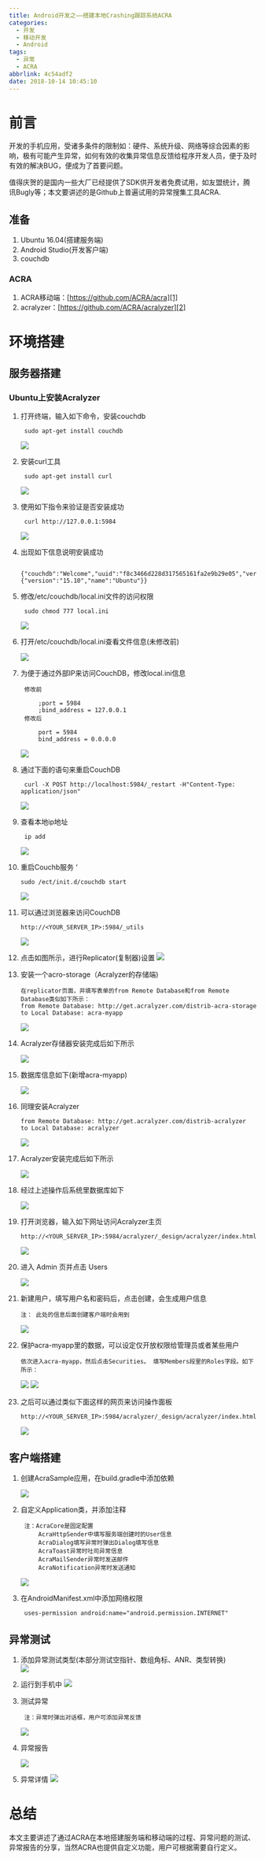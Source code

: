 ```yaml
---
title: Android开发之——搭建本地Crashing跟踪系统ACRA
categories:
  - 开发
  - 移动开发
  - Android
tags:
  - 异常
  - ACRA
abbrlink: 4c54adf2
date: 2018-10-14 10:45:10
---
```


# 前言
开发的手机应用，受诸多条件的限制如：硬件、系统升级、网络等综合因素的影响，极有可能产生异常，如何有效的收集异常信息反馈给程序开发人员，便于及时有效的解决BUG，便成为了首要问题。   

值得庆贺的是国内一些大厂已经提供了SDK供开发者免费试用，如友盟统计，腾讯Bugly等；本文要讲述的是Github上普遍试用的异常搜集工具ACRA.    


## 准备  
1. Ubuntu 16.04(搭建服务端)
2. Android Studio(开发客户端)
3. couchdb

###  ACRA
1. ACRA移动端：[https://github.com/ACRA/acra][1]
2. acralyzer：[https://github.com/ACRA/acralyzer][2]  



<!--more-->



# 环境搭建 

## 服务器搭建
### Ubuntu上安装Acralyzer
1. 打开终端，输入如下命令，安装couchdb
	
		sudo apt-get install couchdb   
	![][3]  
2. 安装curl工具  

		sudo apt-get install curl
	![][4]  
3. 使用如下指令来验证是否安装成功

		curl http://127.0.0.1:5984
	![][5]
4. 出现如下信息说明安装成功

		{"couchdb":"Welcome","uuid":"f8c3466d228d317565161fa2e9b29e05","version":"1.6.0","vendor":{"version":"15.10","name":"Ubuntu"}}

5. 修改/etc/couchdb/local.ini文件的访问权限

		sudo chmod 777 local.ini
	![][6]
6. 打开/etc/couchdb/local.ini查看文件信息(未修改前)  

	![][7]  

7. 为便于通过外部IP来访问CouchDB，修改local.ini信息  

		修改前      
			
			;port = 5984
			;bind_address = 127.0.0.1
		修改后     

			port = 5984
			bind_address = 0.0.0.0

	![][8]
8. 通过下面的语句来重启CouchDB

		curl -X POST http://localhost:5984/_restart -H"Content-Type: application/json"

	![][9]
9. 查看本地ip地址

		ip add

	![][10]
10. 重启Couchb服务   ‘

		sudo /ect/init.d/couchdb start

    ![][11]   

11. 可以通过浏览器来访问CouchDB

		http://<YOUR_SERVER_IP>:5984/_utils       
		 
	![][12]   
12. 点击如图所示，进行Replicator(复制器)设置 
	![][13]  

13. 安装一个acro-storage（Acralyzer的存储端)    

		在replicator页面，并填写表单的from Remote Database和from Remote Database类似如下所示：
		from Remote Database: http://get.acralyzer.com/distrib-acra-storage
		to Local Database: acra-myapp 

	![][14]  
14. Acralyzer存储器安装完成后如下所示    
	
	![][15]  
15. 数据库信息如下(新增acra-myapp)   

	![][16]  

16. 同理安装Acralyzer
	
		from Remote Database: http://get.acralyzer.com/distrib-acralyzer
		to Local Database: acralyzer
	![][17] 
17. Acralyzer安装完成后如下所示

	![][18] 
18. 经过上述操作后系统里数据库如下

	![][19]
  
19. 打开浏览器，输入如下网址访问Acralyzer主页   

		http://<YOUR_SERVER_IP>:5984/acralyzer/_design/acralyzer/index.html
	![][20]  
20. 进入 Admin 页并点击 Users

	![][21]  

21. 新建用户，填写用户名和密码后，点击创建，会生成用户信息   
   
		注： 此处的信息后面创建客户端时会用到   
 	
	![][22]  

22. 保护acra-myapp里的数据，可以设定仅开放权限给管理员或者某些用户

		依次进入acra-myapp，然后点击Securities。 填写Members段里的Roles字段。如下所示：

	![][23] 
	![][24]
23. 之后可以通过类似下面这样的网页来访问操作面板

		http://<YOUR_SERVER_IP>:5984/acralyzer/_design/acralyzer/index.html
	![][25]  

## 客户端搭建 
1. 创建AcraSample应用，在build.gradle中添加依赖

	![][26]
2. 自定义Application类，并添加注释
     
		注：AcraCore是固定配置   
			AcraHttpSender中填写服务端创建时的User信息   
			AcraDialog填写异常时弹出Dialog填写信息   
			AcraToast异常时吐司异常信息   
			AcraMailSender异常时发送邮件   
			AcraNotification异常时发送通知  
	![][27]

3. 在AndroidManifest.xml中添加网络权限

		uses-permission android:name="android.permission.INTERNET"

## 异常测试
1. 添加异常测试类型(本部分测试空指针、数组角标、ANR、类型转换)   
	![][28]
2. 运行到手机中 
	![][29]
3. 测试异常  

		注：异常时弹出对话框，用户可添加异常反馈   
	![][30]
4. 异常报告  
	
	![][31]  
5. 异常详情 
	![][32]

	
# 总结

本文主要讲述了通过ACRA在本地搭建服务端和移动端的过程、异常问题的测试、异常报告的分享，当然ACRA也提供自定义功能，用户可根据需要自行定义。   




[1]: https://github.com/ACRA/acra
[2]: https://github.com/ACRA/acralyzer
[3]: https://cdn.jsdelivr.net/gh/pgzxc/CDN/blog-image/acra-install-couchdb.png
[4]: https://cdn.jsdelivr.net/gh/pgzxc/CDN/blog-image/acra-install-curl.png
[5]: https://cdn.jsdelivr.net/gh/pgzxc/CDN/blog-image/acra-curl-5984.png
[6]: https://cdn.jsdelivr.net/gh/pgzxc/CDN/blog-image/acra-chmod777-localinit.png
[7]: https://cdn.jsdelivr.net/gh/pgzxc/CDN/blog-image/acra-http-modify-before.png
[8]: https://cdn.jsdelivr.net/gh/pgzxc/CDN/blog-image/acra-http-modify-after.png
[9]: https://cdn.jsdelivr.net/gh/pgzxc/CDN/blog-image/acra-couchdb-restart.png
[10]: https://cdn.jsdelivr.net/gh/pgzxc/CDN/blog-image/acra-local-ip.png
[11]: https://cdn.jsdelivr.net/gh/pgzxc/CDN/blog-image/acra-couchdb-start.png
[12]: https://cdn.jsdelivr.net/gh/pgzxc/CDN/blog-image/acra-utils-page.png
[13]: https://cdn.jsdelivr.net/gh/pgzxc/CDN/blog-image/acra-set-replicator.png
[14]: https://cdn.jsdelivr.net/gh/pgzxc/CDN/blog-image/acra-replicator-myapp.png
[15]: https://cdn.jsdelivr.net/gh/pgzxc/CDN/blog-image/acra-replicator-myapp-done.png
[16]: https://cdn.jsdelivr.net/gh/pgzxc/CDN/blog-image/acra-app-databasse.png
[17]: https://cdn.jsdelivr.net/gh/pgzxc/CDN/blog-image/acra-make-acralyzer.png
[18]: https://cdn.jsdelivr.net/gh/pgzxc/CDN/blog-image/acra-acralyzer-done.png
[19]: https://cdn.jsdelivr.net/gh/pgzxc/CDN/blog-image/acra-all-data-done.png
[20]: https://cdn.jsdelivr.net/gh/pgzxc/CDN/blog-image/acra-main-page.png
[21]: https://cdn.jsdelivr.net/gh/pgzxc/CDN/blog-image/acra-create-user.png
[22]: https://cdn.jsdelivr.net/gh/pgzxc/CDN/blog-image/acra-userinfo.png
[23]: https://cdn.jsdelivr.net/gh/pgzxc/CDN/blog-image/acra-myapp-security.png
[24]: https://cdn.jsdelivr.net/gh/pgzxc/CDN/blog-image/acra-myapp-read-update.png
[25]: https://cdn.jsdelivr.net/gh/pgzxc/CDN/blog-image/acra-myapp-mainpage.png
[26]: https://cdn.jsdelivr.net/gh/pgzxc/CDN/blog-image/acra-app-gradle-implement.png
[27]: https://cdn.jsdelivr.net/gh/pgzxc/CDN/blog-image/acra-app-myapplication-conf.png
[28]: https://cdn.jsdelivr.net/gh/pgzxc/CDN/blog-image/acra-exception-test.png
[29]: https://cdn.jsdelivr.net/gh/pgzxc/CDN/blog-image/acra-app-run.png
[30]: https://cdn.jsdelivr.net/gh/pgzxc/CDN/blog-image/acra-app-exception-dialog.png
[31]: https://cdn.jsdelivr.net/gh/pgzxc/CDN/blog-image/acra-exception-report.png
[32]: https://cdn.jsdelivr.net/gh/pgzxc/CDN/blog-image/acra-exception-detail.png
